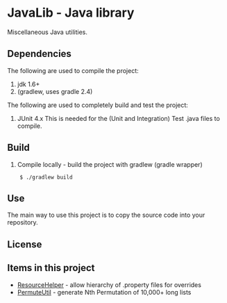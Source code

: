 JavaLib - Java library
======================
Miscellaneous Java utilities.



Dependencies
-------------

The following are used to compile the project:
 1.  jdk 1.6+
 2.  (gradlew, uses gradle 2.4)


The following are used to completely build and test the project:
 1.  JUnit 4.x
This is needed for the (Unit and Integration) Test .java files to compile.
 
 
Build
------

1. Compile locally - build the project with gradlew (gradle wrapper)
```
    $ ./gradlew build
```

Use
-----

   The main way to use this project is to copy the source code into your
   repository.

License
-----
   

Items in this project
-----
   * [ResourceHelper] - allow hierarchy of .property files for overrides
   * [PermuteUtil] - generate Nth Permutation of 10,000+ long lists





[ResourceHelper]:src/main/java/util/resource/Readme.md
[PermuteUtil]:src/main/java/util/permute/Readme.md

